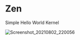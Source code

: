 # Zen 


Simple Hello World Kernel

![Screenshot_20210802_220056](https://user-images.githubusercontent.com/17693494/127956191-a5512bd5-9b7f-4b00-aac1-41185bf6e320.png)
